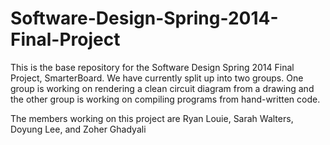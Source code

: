 Software-Design-Spring-2014-Final-Project
=========================================

This is the base repository for the Software Design Spring 2014 Final Project, SmarterBoard. We have currently split up into two groups. One group is working on rendering a clean circuit diagram from a drawing and the other group is working on compiling programs from hand-written code.

The members working on this project are Ryan Louie, Sarah Walters, Doyung Lee, and Zoher Ghadyali
